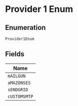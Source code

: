 
# Provider 1 Enum

## Enumeration

`Provider1Enum`

## Fields

| Name |
|  --- |
| `mAILGUN` |
| `aMAZONSES` |
| `sENDGRID` |
| `cUSTOMSMTP` |

